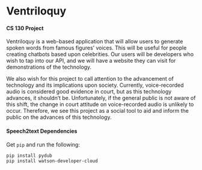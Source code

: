 # Ventriloquy
#### CS 130 Project

  Ventriloquy is a web-based application that will allow users to generate spoken words from famous figures’ voices. This will be useful for people creating chatbots based upon celebrities. Our users will be developers who wish to tap into our API, and we will have a website they can visit for demonstrations of the technology.

  We also wish for this project to call attention to the advancement of technology and its implications upon society. Currently, voice-recorded audio is considered good evidence in court, but as this technology advances, it shouldn’t be. Unfortunately, if the general public is not aware of this shift, the change in court attitude on voice-recorded audio is unlikely to occur. Therefore, we see this project as a social tool to aid and inform the public on the advances of this technology.

#### Speech2text Dependencies
Get `pip` and run the following:
```
pip install pydub
pip install watson-developer-cloud
```
